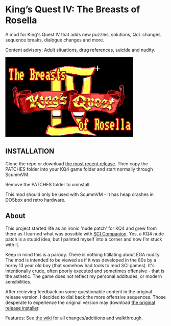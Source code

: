 # King’s Quest IV: The Breasts of Rosella

A mod for King's Quest IV that adds new puzzles, solutions, QoL changes, sequence breaks, dialogue changes and more.

Content advisory: Adult situations, drug references, suicide and nudity.

<img src="TitleCard.png" alt="The Breasts of Rosella intro screen" width="400">

## INSTALLATION

Clone the repo or download <a href="https://github.com/Doomlazer/KQIV-TBoR/releases/download/v1.1/KQIV-TBoR_v1.1.zip">the most recent release</a>. Then copy the PATCHES folder into your KQ4 game folder and start normally through ScummVM. 

Remove the PATCHES folder to uninstall.

This mod should only be used with ScummVM - It has heap crashes in DOSbox and retro hardware.

## About

This project started life as an ironic 'nude patch' for KQ4 and grew from there as I learned what was possible with <a href="http://scicompanion.com">SCI Companion</a>. Yes, a KQ4 nude patch is a stupid idea, but I painted myself into a corner and now I'm stuck with it. 

Keep in mind this is a parody. There is nothing titillating about EGA nudity. The mod is intended to be viewed as if it was developed in the 80s by a horny 13 year old boy (that somehow had tools to mod SCI games). It's intentionally crude, often poorly executed and sometimes offensive - that is the asthetic. The game does not reflect my personal additudes, or modern sensibilities. 

After recieving feedback on some questionable content in the original release version, I decided to dial back the more offensive sequences. Those desperate to experience the original version may download <a href="https://github.com/Doomlazer/KQIV-TBoR/releases/download/v1.0/KQ4-TBoR-Patcher.exe">the original release installer</a>. 

Features: See <a href="https://github.com/Doomlazer/KQIV-TBoR/wiki">the wiki</a> for all changes/additions and walkthrough.

